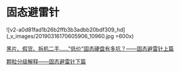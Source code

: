 # 固态避雷针
![v2-a0d81fad1b26b2ffb3b3adbb20bdf309_hd](_v_images/20190316170605906_10960.jpg =600x)

[黑片、假货、拆机二手……"低价"固态硬盘有多坑？——固态避雷针上篇](https://zhuanlan.zhihu.com/p/56465702)

[颗粒分级解释——固态避雷针下篇](https://zhuanlan.zhihu.com/p/56509921)